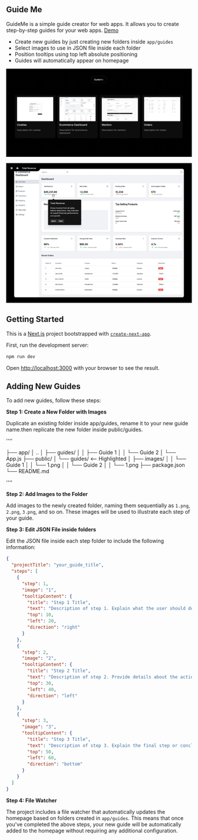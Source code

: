 ## Guide Me

GuideMe is a simple guide creator for web apps. It allows you to create step-by-step guides for your web apps. [Demo](guide-me-three.vercel.app)

- Create new guides by just creating new folders inside `app/guides`
- Select images to use in JSON file inside each folder
- Position tooltips using top left absolute positioning
- Guides will automatically appear on homepage


![Project Structure - Index](/public/index.png)


![Project Structure - Page](/public/page.png)




## Getting Started

This is a [Next.js](https://nextjs.org/) project bootstrapped with [`create-next-app`](https://github.com/vercel/next.js/tree/canary/packages/create-next-app).

First, run the development server:

```bash
npm run dev
```

Open [http://localhost:3000](http://localhost:3000) with your browser to see the result.



## Adding New Guides

To add new guides, follow these steps:

**Step 1: Create a New Folder with Images**

Duplicate an existing folder inside app/guides, rename it to your new guide name.then replicate the new folder inside public/guides.

''''

├── app/
│   ..
│   ├── guides/ 
│   │   ├── Guide 1
│   │   └── Guide 2
│   └── App.js
├── public/
│   └── guides/  <-- Highlighted
│       ├── images/
│       │   └── Guide 1
│       │       └── 1.png
│       │   └── Guide 2
│       │       └── 1.png
├── package.json
└── README.md

''''

**Step 2: Add Images to the Folder**

Add images to the newly created folder, naming them sequentially as `1.png`, `2.png`, `3.png`, and so on. These images will be used to illustrate each step of your guide.

**Step 3: Edit JSON File inside folders**

Edit the JSON file inside each step folder to include the following information:

```json
{
  "projectTitle": "your_guide_title",
  "steps": [
    {
      "step": 1,
      "image": "1",
      "tooltipContent": {
        "title": "Step 1 Title",
        "text": "Description of step 1. Explain what the user should do or observe in this step.",
        "top": 10,
        "left": 20,
        "direction": "right"
      }
    },
    {
      "step": 2,
      "image": "2",
      "tooltipContent": {
        "title": "Step 2 Title",
        "text": "Description of step 2. Provide details about the action or information relevant to this step.",
        "top": 30,
        "left": 40,
        "direction": "left"
      }
    },
    {
      "step": 3,
      "image": "3",
      "tooltipContent": {
        "title": "Step 3 Title",
        "text": "Description of step 3. Explain the final step or conclusion of your guide.",
        "top": 50,
        "left": 60,
        "direction": "bottom"
      }
    }
  ]
}
```

**Step 4: File Watcher**

The project includes a file watcher that automatically updates the homepage based on folders created in `app/guides`. This means that once you've completed the above steps, your new guide will be automatically added to the homepage without requiring any additional configuration.
